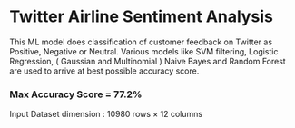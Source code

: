 # Twitter Airline Sentiment Analysis

This ML model does classification of customer feedback on Twitter as Positive, Negative or Neutral.
Various models like SVM filtering, Logistic Regression, ( Gaussian and Multinomial ) Naive Bayes and Random Forest are used to arrive at best possible accuracy score.
### Max Accuracy Score = 77.2%
Input Dataset dimension  : 10980 rows × 12 columns
